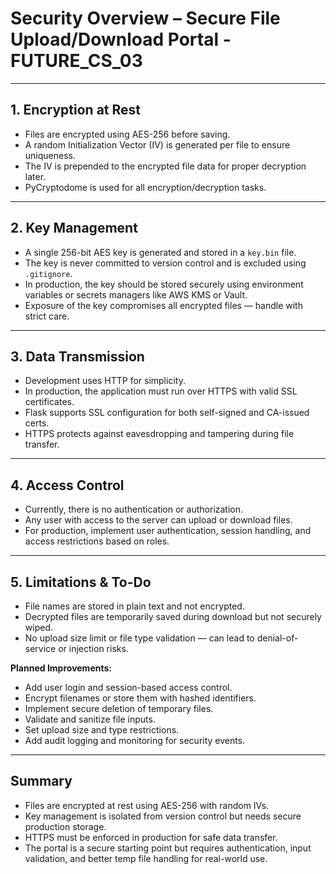 # Security Overview – Secure File Upload/Download Portal - FUTURE_CS_03

---

## 1. Encryption at Rest 

- Files are encrypted using AES-256 before saving.
- A random Initialization Vector (IV) is generated per file to ensure uniqueness.
- The IV is prepended to the encrypted file data for proper decryption later.
- PyCryptodome is used for all encryption/decryption tasks.

---

## 2. Key Management 

- A single 256-bit AES key is generated and stored in a `key.bin` file.
- The key is never committed to version control and is excluded using `.gitignore`.
- In production, the key should be stored securely using environment variables or secrets managers like AWS KMS or Vault.
- Exposure of the key compromises all encrypted files — handle with strict care.

---

## 3. Data Transmission

- Development uses HTTP for simplicity.
- In production, the application must run over HTTPS with valid SSL certificates.
- Flask supports SSL configuration for both self-signed and CA-issued certs.
- HTTPS protects against eavesdropping and tampering during file transfer.

---

## 4. Access Control 

- Currently, there is no authentication or authorization.
- Any user with access to the server can upload or download files.
- For production, implement user authentication, session handling, and access restrictions based on roles.

---

## 5. Limitations & To-Do

- File names are stored in plain text and not encrypted.
- Decrypted files are temporarily saved during download but not securely wiped.
- No upload size limit or file type validation — can lead to denial-of-service or injection risks.

**Planned Improvements:**

- Add user login and session-based access control.
- Encrypt filenames or store them with hashed identifiers.
- Implement secure deletion of temporary files.
- Validate and sanitize file inputs.
- Set upload size and type restrictions.
- Add audit logging and monitoring for security events.

---
## Summary

- Files are encrypted at rest using AES-256 with random IVs.  
- Key management is isolated from version control but needs secure production storage.  
- HTTPS must be enforced in production for safe data transfer.  
- The portal is a secure starting point but requires authentication, input validation, and better temp file handling for real-world use.
